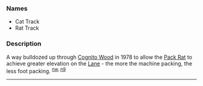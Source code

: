 
### Names

- Cat Track
- Rat Track

### Description

A way bulldozed up through [Cognito Wood](Cognito-Wood) in 1978 to allow the [Pack Rat](Pack-Rat) to achieve greater elevation on the [Lane](Lane) - the more the machine packing, the less foot packing. <sup>[nw][], [n9][]</sup>


---

[nw]: Names-Walt "Meany Names by Walter Little, 1984"
[n9]: Names-2009 "Meany Names, by Brian Thompson & Emilio Marasco"
